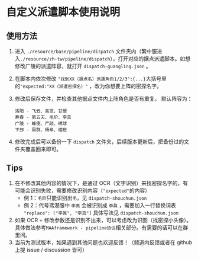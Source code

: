 # 自定义派遣脚本使用说明

## 使用方法

1. 进入 `./resource/base/pipeline/dispatch` 文件夹内（繁中服进入`./resource/zh-tw/pipeline/dispatch`），打开对应的据点派遣脚本。如想修改广陵的派遣阵容，就打开 `dispatch-guangling.json` 。

2. 在脚本内依次修改 `"找到XX（据点名）派遣角色1/2/3":{...}`大括号里的`"expected:"XX（派遣密探名）"` ，改为你想要上阵的密探名字。

3. 修改后保存文件，并检查其他据点文件内上阵角色是否有重复。
   默认阵容为：

   ```
   洛阳 - 飞云、高览、甘缇
   寿春 - 第五天、毛玠、李真
   广陵 - 蜂使、严颜、绣球
   下邳 - 周群、杨阜、楼班
   ```

4. 修改完成后可以备份一下 `dispatch` 文件夹，后续版本更新后，把备份过的文件夹覆盖回来即可。

## Tips

1. 在不修改其他内容的情况下，是通过 OCR（文字识别）来找密探名字的，有可能会识别失败，需要修改识别内容（`"expected"`的内容）
   - 例 1：`毛玠`只能识别出`毛`，见 `dispatch-shouchun.json`
   - 例 2：代号鸢港服中 `李真` 会被识别成 `李眞` ，需要加入一行替换词表
     `"replace": ["李眞", "李真"]`
     具体写法见 `dispatch-shouchun.json`
2. 如果 OCR + 修改参数还是识别不出来，可以考虑改为识图（找密探小头像）。具体做法参考`MAAframework - pipeline协议`相关部分。有需要的话可以在群里问。
3. 当前为测试版本，如果遇到其他问题也欢迎反馈！（频道内反馈或者在 github 上提 issue / discussion 皆可）
